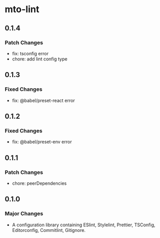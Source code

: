 # mto-lint

## 0.1.4

### Patch Changes

- fix: tsconfig error 
- chore: add lint config type

## 0.1.3

### Fixed Changes

- fix: @babel/preset-react error

## 0.1.2

### Fixed Changes

- fix: @babel/preset-env error

## 0.1.1

### Patch Changes

- chore: peerDependencies

## 0.1.0

### Major Changes

- A configuration library containing ESlint, Stylelint, Prettier, TSConfig, Editorconfig, Commitlint, Gitignore.
